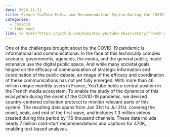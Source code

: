 ```yaml
---
date: 2020-11-21
title: French YouTube Media and Recommendation System During the COVID-19 Pandemic
categories:
  - covid19
  - fake news
link: <a href="https://github.com/kansatsu-youtube-observatory/french-youtube-covid19-dataset">Access the data.</a>
---
```


One of the challenges brought about by the COVID-19 pandemic is informational and communicational. In the face of this technically complex scenario, governments, agencies, the media, and the general public, made extensive use the digital public space. And while many societal goals hinged on the efficacy of communication of strategic information and coordination of the public debate, an image of the efficacy and coordination of these communications has not yet fully emerged. With more than 46 million unique monthly users in France, YouTube holds a central position in the French media ecosystem. To enable the study of the dynamics of this ecosystem during the onset of the COVID-19 pandemic, we devised country-centered collection protocol to monitor relevant parts of this system. The resulting data spans from Jan 31st to Jul 31st, covering the onset, peak, and end of the first wave, and includes 1.3 million videos created during this period by 116 thousand channels. These data include nearly 7 million cold-start recommendations and captions for 470K, enabling text-based analyses.

